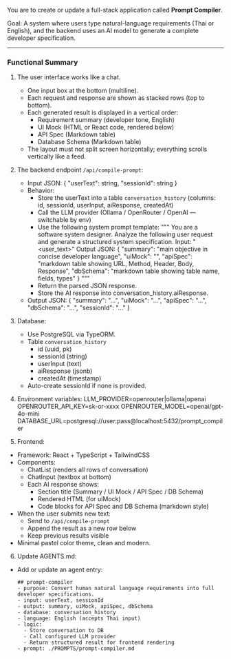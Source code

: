 You are to create or update a full-stack application called **Prompt Compiler**.

Goal:
A system where users type natural-language requirements (Thai or English),
and the backend uses an AI model to generate a complete developer specification.

---

### Functional Summary

1. The user interface works like a chat.
    - One input box at the bottom (multiline).
    - Each request and response are shown as stacked rows (top to bottom).
    - Each generated result is displayed in a vertical order:
        - Requirement summary (developer tone, English)
        - UI Mock (HTML or React code, rendered below)
        - API Spec (Markdown table)
        - Database Schema (Markdown table)
    - The layout must not split screen horizontally; everything scrolls vertically like a feed.

2. The backend endpoint `/api/compile-prompt`:
    - Input JSON:
      {
      "userText": string,
      "sessionId": string
      }
    - Behavior:
        - Store the userText into a table `conversation_history`
          (columns: id, sessionId, userInput, aiResponse, createdAt)
        - Call the LLM provider (Ollama / OpenRouter / OpenAI — switchable by env)
        - Use the following system prompt template:
          """
          You are a software system designer.
          Analyze the following user request and generate a structured system specification.
          Input: "<user_text>"
          Output JSON:
          {
          "summary": "main objective in concise developer language",
          "uiMock": "<html or react code snippet for UI mock>",
          "apiSpec": "markdown table showing URL, Method, Header, Body, Response",
          "dbSchema": "markdown table showing table name, fields, types"
          }
          """
        - Return the parsed JSON response.
        - Store the AI response into conversation_history.aiResponse.
    - Output JSON:
      {
      "summary": "...",
      "uiMock": "...",
      "apiSpec": "...",
      "dbSchema": "...",
      "sessionId": "..."
      }

3. Database:
    - Use PostgreSQL via TypeORM.
    - Table `conversation_history`
        - id (uuid, pk)
        - sessionId (string)
        - userInput (text)
        - aiResponse (jsonb)
        - createdAt (timestamp)
    - Auto-create sessionId if none is provided.

4. Environment variables:
   LLM_PROVIDER=openrouter|ollama|openai
   OPENROUTER_API_KEY=sk-or-xxxx
   OPENROUTER_MODEL=openai/gpt-4o-mini
   DATABASE_URL=postgresql://user:pass@localhost:5432/prompt_compiler
5. Frontend:
- Framework: React + TypeScript + TailwindCSS
- Components:
    - ChatList (renders all rows of conversation)
    - ChatInput (textbox at bottom)
    - Each AI response shows:
        - Section title (Summary / UI Mock / API Spec / DB Schema)
        - Rendered HTML (for uiMock)
        - Code blocks for API Spec and DB Schema (markdown style)
- When the user submits new text:
    - Send to `/api/compile-prompt`
    - Append the result as a new row below
    - Keep previous results visible
- Minimal pastel color theme, clean and modern.

6. Update AGENTS.md:
- Add or update an agent entry:
  ```
  ## prompt-compiler
  - purpose: Convert human natural language requirements into full developer specifications.
  - input: userText, sessionId
  - output: summary, uiMock, apiSpec, dbSchema
  - database: conversation_history
  - language: English (accepts Thai input)
  - logic:
    - Store conversation to DB
    - Call configured LLM provider
    - Return structured result for frontend rendering
  - prompt: ./PROMPTS/prompt-compiler.md
  ```
